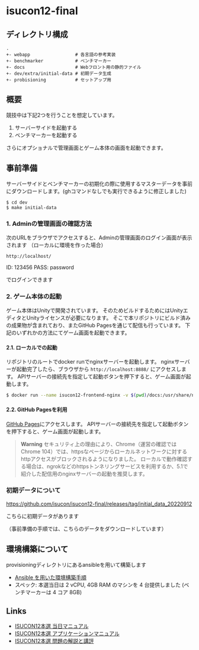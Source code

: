 # isucon12-final

## ディレクトリ構成

```
.
+- webapp                 # 各言語の参考実装
+- benchmarker            # ベンチマーカー
+- docs                   # Webフロント用の静的ファイル
+- dev/extra/initial-data # 初期データ生成
+- probisioning           # セットアップ用

```

## 概要

競技中は下記2つを行うことを想定しています。

1. サーバーサイドを起動する
2. ベンチマーカーを起動する

さらにオプショナルで管理画面とゲーム本体の画面を起動できます。

## 事前準備

サーバーサイドとベンチマーカーの初期化の際に使用するマスターデータを事前にダウンロードします。(ghコマンドなしでも実行できるように修正しました)

```
$ cd dev
$ make initial-data
```

### 1. Adminの管理画面の確認方法


次のURLをブラウザでアクセスすると、Adminの管理画面のログイン画面が表示されます
（ローカルに環境を作った場合）

```
http://localhost/
```

ID: 123456
PASS: password

でログインできます

### 2. ゲーム本体の起動

ゲーム本体はUnityで開発されています。
そのためビルドするためにはUnityエディタとUnityライセンスが必要になります。
そこで本リポジトリにビルド済みの成果物が含まれており、またGitHub Pagesを通じて配信も行っています。
下記のいずれかの方法にてゲーム画面を起動できます。

#### 2.1. ローカルでの起動

リポジトリのルートでdocker runでnginxサーバーを起動します。
nginxサーバーが起動完了したら、ブラウザから `http://localhost:8888/` にアクセスします。
APIサーバーの接続先を指定して起動ボタンを押下すると、ゲーム画面が起動します。

```sh
$ docker run --name isucon12-frontend-nginx -v $(pwd)/docs:/usr/share/nginx/html:ro -p 8888:80 -d --rm nginx:stable-alpine
```

#### 2.2. GitHub Pagesを利用

[GitHub Pages](https://isucon.github.io/isucon12-final/)にアクセスします。
APIサーバーの接続先を指定して起動ボタンを押下すると、ゲーム画面が起動します。

> **Warning**
セキュリティ上の理由により、Chrome（運営の確認ではChrome 104）では、httpsなページからローカルネットワークに対するhttpアクセスがブロックされるようになりました。
ローカルで動作確認する場合は、ngrokなどのhttpsトンネリングサービスを利用するか、5.1で紹介した配信用のnginxサーバーの起動を推奨します。

### 初期データについて
https://github.com/isucon/isucon12-final/releases/tag/initial_data_20220912

こちらに初期データがあります

（事前準備の手順では、こちらのデータをダウンロードしています）

## 環境構築について

provisioningディレクトリにあるansibleを用いて構築します

- [Ansible を用いた環境構築手順](https://github.com/isucon/isucon12-final/blob/main/provisioning/packer/ansible/README.md)
- スペック: 本選当日は 2 vCPU, 4GB RAM のマシンを 4 台提供しました (ベンチマーカーは 4 コア 8GB)


## Links

- [ISUCON12本選 当日マニュアル](https://gist.github.com/shirai-suguru/770d30d16688a07ba78e0a188cd99f9f)
- [ISUCON12本選 アプリケーションマニュアル](https://gist.github.com/shirai-suguru/accb96c5f86200b5c16e1d2a8b533cc1)
- [ISUCON12本選 問題の解説と講評](https://isucon.net/archives/56959385.html)

